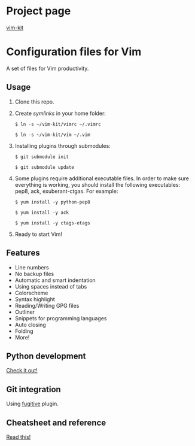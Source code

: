 Project page
============

[vim-kit](http://bsnux.github.com/vim-kit/)

Configuration files for Vim
==============================

A set of files for Vim productivity.

Usage
-----

1. Clone this repo.

2. Create *symlinks* in your home folder:

    `$ ln -s ~/vim-kit/vimrc ~/.vimrc`

    `$ ln -s ~/vim-kit/vim ~/.vim`

3. Installing plugins through submodules:

    `$ git submodule init`

    `$ git submodule update`

4. Some plugins require additional executable files. In order to make sure
   everything is working, you should install the following executables: pep8,
   ack, exuberant-ctgas. For example:

    `$ yum install -y python-pep8`

    `$ yum install -y ack`

    `$ yum install -y ctags-etags`


5. Ready to start Vim!


Features
--------

* Line numbers
* No backup files
* Automatic and smart indentation
* Using spaces instead of tabs
* Colorscheme
* Syntax highlight
* Reading/Writing GPG files
* Outliner
* Snippets for programming languages
* Auto closing
* Folding
* More!


Python development
-------------------

[Check it out!](https://github.com/bsnux/vim-kit/blob/master/doc/python_dev.md)


Git integration
---------------

Using [fugitive](https://github.com/bsnux/vim-kit/blob/master/doc/fugitive.md) plugin.

Cheatsheet and reference
-------------------------

[Read this!](https://github.com/bsnux/vim-kit/blob/master/doc/cheatsheet.md)
